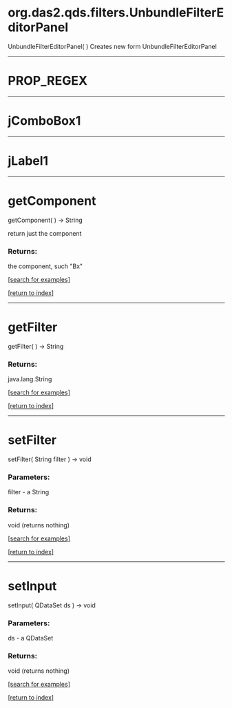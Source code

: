 # org.das2.qds.filters.UnbundleFilterEditorPanel
UnbundleFilterEditorPanel( )
Creates new form UnbundleFilterEditorPanel

***
<a name="PROP_REGEX"></a>
# PROP_REGEX



***
<a name="jComboBox1"></a>
# jComboBox1



***
<a name="jLabel1"></a>
# jLabel1



***
<a name="getComponent"></a>
# getComponent
getComponent(  ) &rarr; String

return just the component

### Returns:
the component, such "Bx"

<a href="https://github.com/autoplot/dev/search?q=getComponent&unscoped_q=getComponent">[search for examples]</a>

<a href="https://github.com/autoplot/documentation/blob/master/javadoc/index-all.md">[return to index]</a>

***
<a name="getFilter"></a>
# getFilter
getFilter(  ) &rarr; String



### Returns:
java.lang.String


<a href="https://github.com/autoplot/dev/search?q=getFilter&unscoped_q=getFilter">[search for examples]</a>

<a href="https://github.com/autoplot/documentation/blob/master/javadoc/index-all.md">[return to index]</a>

***
<a name="setFilter"></a>
# setFilter
setFilter( String filter ) &rarr; void



### Parameters:
filter - a String

### Returns:
void (returns nothing)


<a href="https://github.com/autoplot/dev/search?q=setFilter&unscoped_q=setFilter">[search for examples]</a>

<a href="https://github.com/autoplot/documentation/blob/master/javadoc/index-all.md">[return to index]</a>

***
<a name="setInput"></a>
# setInput
setInput( QDataSet ds ) &rarr; void



### Parameters:
ds - a QDataSet

### Returns:
void (returns nothing)


<a href="https://github.com/autoplot/dev/search?q=setInput&unscoped_q=setInput">[search for examples]</a>

<a href="https://github.com/autoplot/documentation/blob/master/javadoc/index-all.md">[return to index]</a>

